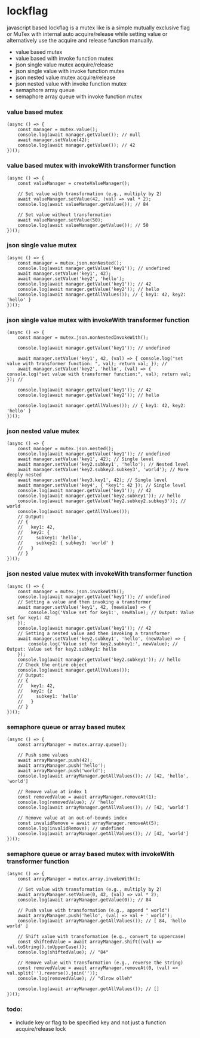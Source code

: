 # lockflag
javascript based lockflag is a mutex like is a simple mutually exclusive flag or MuTex with internal auto acquire/release while setting value or alternatively use the acquire and release function manually.

- value based mutex 
- value based with invoke function mutex
- json single value mutex acquire/release
- json single value with invoke function mutex
- json nested value mutex acquire/release
- json nested value with invoke function mutex
- semaphore array queue 
- semaphore array queue with invoke function mutex 


### value based mutex

```
(async () => {
    const manager = mutex.value();
    console.log(await manager.getValue()); // null
    await manager.setValue(42);
    console.log(await manager.getValue()); // 42
})();
```


### value based mutex with invokeWith transformer function

```
(async () => {
    const valueManager = createValueManager();

    // Set value with transformation (e.g., multiply by 2)
    await valueManager.setValue(42, (val) => val * 2);
    console.log(await valueManager.getValue()); // 84

    // Set value without transformation
    await valueManager.setValue(50);
    console.log(await valueManager.getValue()); // 50
})();
```


### json single value mutex 

```
(async () => {
    const manager = mutex.json.nonNested();
    console.log(await manager.getValue('key1')); // undefined
    await manager.setValue('key1', 42);
    await manager.setValue('key2', 'hello');
    console.log(await manager.getValue('key1')); // 42
    console.log(await manager.getValue('key2')); // hello
    console.log(await manager.getAllValues()); // { key1: 42, key2: 'hello' }
})();
```


### json single value mutex with invokeWith transformer function

```
(async () => {
    const manager = mutex.json.nonNestedInvokeWith();

    console.log(await manager.getValue('key1')); // undefined

    await manager.setValue('key1', 42, (val) => { console.log("set value with transformer function: ", val); return val; }); // 
    await manager.setValue('key2', 'hello', (val) => { console.log("set value with transformer function:", val); return val; }); // 

    console.log(await manager.getValue('key1')); // 42
    console.log(await manager.getValue('key2')); // hello

    console.log(await manager.getAllValues()); // { key1: 42, key2: 'hello' }
})();
```


### json nested value mutex 

```
(async () => {
    const manager = mutex.json.nested();
    console.log(await manager.getValue('key1')); // undefined
    await manager.setValue('key1', 42); // Single level
    await manager.setValue('key2.subkey1', 'hello'); // Nested level
    await manager.setValue('key2.subkey2.subkey3', 'world'); // More deeply nested
    await manager.setValue('key3.key1', 42); // Single level
    await manager.setValue('key4', { "key1": 42 }); // Single level
    console.log(await manager.getValue('key1')); // 42
    console.log(await manager.getValue('key2.subkey1')); // hello
    console.log(await manager.getValue('key2.subkey2.subkey3')); // world
    console.log(await manager.getAllValues());
    // Output:
    // {
    //   key1: 42,
    //   key2: {
    //     subkey1: 'hello',
    //     subkey2: { subkey3: 'world' }
    //   }
    // }
})();
```


### json nested value mutex with invokeWith transformer function

```
(async () => {
    const manager = mutex.json.invokeWith();
    console.log(await manager.getValue('key1')); // undefined
    // Setting a value and then invoking a transformer
    await manager.setValue('key1', 42, (newValue) => {
        console.log('Value set for key1:', newValue); // Output: Value set for key1: 42
    });
    console.log(await manager.getValue('key1')); // 42
    // Setting a nested value and then invoking a transformer
    await manager.setValue('key2.subkey1', 'hello', (newValue) => {
        console.log('Value set for key2.subkey1:', newValue); // Output: Value set for key2.subkey1: hello
    });
    console.log(await manager.getValue('key2.subkey1')); // hello
    // Check the entire object
    console.log(await manager.getAllValues());
    // Output:
    // {
    //   key1: 42,
    //   key2: {z
    //     subkey1: 'hello'
    //   }
    // }
})();
```


### semaphore queue or array based mutex

```
(async () => {
    const arrayManager = mutex.array.queue();

    // Push some values
    await arrayManager.push(42);
    await arrayManager.push('hello');
    await arrayManager.push('world');
    console.log(await arrayManager.getAllValues()); // [42, 'hello', 'world']

    // Remove value at index 1
    const removedValue = await arrayManager.removeAt(1);
    console.log(removedValue); // 'hello'
    console.log(await arrayManager.getAllValues()); // [42, 'world']

    // Remove value at an out-of-bounds index
    const invalidRemove = await arrayManager.removeAt(5);
    console.log(invalidRemove); // undefined
    console.log(await arrayManager.getAllValues()); // [42, 'world']
})();
```


### semaphore queue or array based mutex with invokeWith transformer function

```
(async () => {
    const arrayManager = mutex.array.invokeWith();

    // Set value with transformation (e.g., multiply by 2)
    await arrayManager.setValue(0, 42, (val) => val * 2);
    console.log(await arrayManager.getValue(0)); // 84

    // Push value with transformation (e.g., append " world")
    await arrayManager.push('hello', (val) => val + ' world');
    console.log(await arrayManager.getAllValues()); // [ 84, 'hello world' ]

    // Shift value with transformation (e.g., convert to uppercase)
    const shiftedValue = await arrayManager.shift((val) => val.toString().toUpperCase());
    console.log(shiftedValue); // "84"

    // Remove value with transformation (e.g., reverse the string)
    const removedValue = await arrayManager.removeAt(0, (val) => val.split('').reverse().join(''));
    console.log(removedValue); // "dlrow olleh"

    console.log(await arrayManager.getAllValues()); // []
})();
```


### todo:


- include key or flag to be specified key and not just a function acquire/release lock


